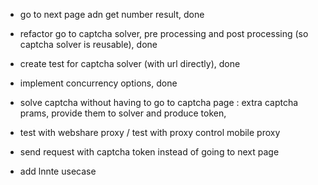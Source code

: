 


- go to next page adn get number result, done 

- refactor go to captcha solver, pre processing and post processing (so captcha solver is reusable), done 

- create test for captcha solver (with url directly), done 

- implement concurrency options, done 

- solve captcha without having to go to captcha page : extra captcha prams, provide them to solver and produce token, 

- test with webshare proxy / test with proxy control mobile proxy 

- send request with captcha token instead of going to next page 
- add lnnte usecase 